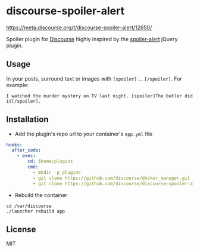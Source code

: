 # discourse-spoiler-alert

https://meta.discourse.org/t/discourse-spoiler-alert/12650/

Spoiler plugin for [Discourse](http://discourse.org) highly inspired by the [spoiler-alert](http://joshbuddy.github.io/spoiler-alert/) jQuery plugin.

## Usage

In your posts, surround text or images with `[spoiler]` ... `[/spoiler]`.
For example:

```
I watched the murder mystery on TV last night. [spoiler]The butler did it[/spoiler].
```

## Installation

- Add the plugin's repo url to your container's `app.yml` file

```yml
hooks:
  after_code:
    - exec:
        cd: $home/plugins
        cmd:
          - mkdir -p plugins
          - git clone https://github.com/discourse/docker_manager.git
          - git clone https://github.com/discourse/discourse-spoiler-alert.git
```

- Rebuild the container

```
cd /var/discourse
./launcher rebuild app
```

## License

MIT
